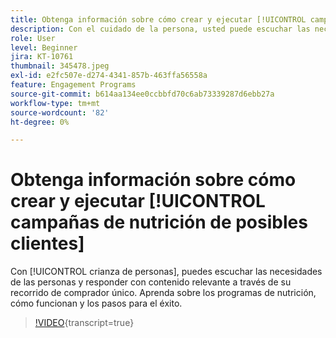 ```yaml
---
title: Obtenga información sobre cómo crear y ejecutar [!UICONTROL campañas de nutrición de posibles clientes]
description: Con el cuidado de la persona, usted puede escuchar las necesidades de las personas y responder con contenido relevante a través de su recorrido de comprador único. Aprenda sobre los programas de nutrición, cómo funcionan y los pasos para el éxito.
role: User
level: Beginner
jira: KT-10761
thumbnail: 345478.jpeg
exl-id: e2fc507e-d274-4341-857b-463ffa56558a
feature: Engagement Programs
source-git-commit: b614aa134ee0ccbbfd70c6ab73339287d6ebb27a
workflow-type: tm+mt
source-wordcount: '82'
ht-degree: 0%

---
```


# Obtenga información sobre cómo crear y ejecutar [!UICONTROL campañas de nutrición de posibles clientes]

Con [!UICONTROL crianza de personas], puedes escuchar las necesidades de las personas y responder con contenido relevante a través de su recorrido de comprador único. Aprenda sobre los programas de nutrición, cómo funcionan y los pasos para el éxito.

>[!VIDEO](https://video.tv.adobe.com/v/3411651/?quality=12&learn=on&captions=spa){transcript=true}
